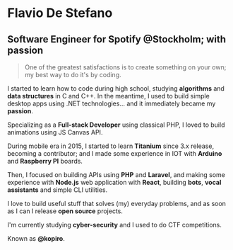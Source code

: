 # Flavio De Stefano

## Software Engineer for Spotify @Stockholm; with passion

<div class="social-icons">
	<a href="/medium" class="icon-notebook"></a>
	<a href="/twitter" class="icon-social-twitter"></a>
	<a href="/instagram" class="icon-social-instagram"></a>
	<a href="/github" class="icon-social-github"></a>
	<a href="/linkedin" class="icon-social-linkedin"></a>
</div>

> One of the greatest satisfactions is to create something on your own; my best way to do it's by coding.

I started to learn how to code during high school, studying **algorithms** and **data structures** in C and C++. In the meantime, I used to build simple desktop apps using .NET technologies... and it immediately became my **passion**.

Specializing as a **Full-stack Developer** using classical PHP, I loved to build animations using JS Canvas API.

During mobile era in 2015, I started to learn **Titanium** since 3.x release, becoming a contributor; and I made some experience in IOT with **Arduino** and **Raspberry PI** boards.

Then, I focused on building APIs using **PHP** and **Laravel**, and making some experience with **Node.js** web application with **React**, building **bots**, **vocal assistants** and simple CLI utilities.

I love to build useful stuff that solves (my) everyday problems, and as soon as I can I release **open source** projects.

I'm currently studying **cyber-security** and I used to do CTF competitions.

Known as **@kopiro**.
